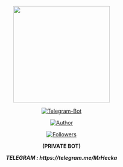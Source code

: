 <p align="center">
<img src="https://avatars0.githubusercontent.com/u/71875420?s=400&u=5c417305130d96788de7e5add2627c32c236cfd9&v=4" width="256" height="256"/>
</p>

<p align="center">
<a href="#"><img title="Telegram-Bot" src="https://img.shields.io/badge/Telegram%20Bot-blue?colorA=%23ff0000&colorB=00BFFF&style=for-the-badge"></a>
</p>

<p align="center">
<a href="https://github.com/MrHecka"><img title="Author" src="https://img.shields.io/badge/Author-MrHecka-darkblue.svg?style=for-the-badge&logo=github"></a>
</p>

<p align="center">
<a href="https://github.com/mhankbarbar/followers"><img title="Followers" src="https://img.shields.io/github/followers/MrHecka?color=lightblue&style=flat-square"></a>

<p align="center">
<b>(PRIVATE BOT)</b>


<p align="center">
<b align="center"><i>TELEGRAM : https://telegram.me/MrHecka</i></b>

</p>
